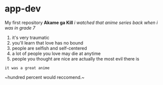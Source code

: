 # app-dev
My first repository
**Akame ga Kill**
*i watched that anime series back when i was in grade 7*
1. it's very traumatic
2. you'll learn that love has no bound
3. people are selfish and self-centered
4. a lot of people you love may die at anytime
5. people you thought are nice are actually the most evil there is

`it was a great anime`

~hundred percent would reccomend.~


